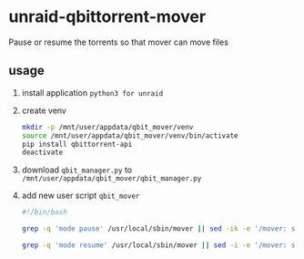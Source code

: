 # unraid-qbittorrent-mover

Pause or resume the torrents so that mover can move files



## usage

1. install application `python3 for unraid` 

2. create venv

   ```bash
   mkdir -p /mnt/user/appdata/qbit_mover/venv
   source /mnt/user/appdata/qbit_mover/venv/bin/activate
   pip install qbittorrent-api
   deactivate
   ```

3. download `qbit_manager.py` to `/mnt/user/appdata/qbit_mover/qbit_manager.py`

4. add new user script `qbit_mover`

   ```bash
   #!/bin/bash
   
   grep -q 'mode pause' /usr/local/sbin/mover || sed -ik -e '/mover: started/{' -e 'a \ \ /mnt/user/appdata/qbit_mover/venv/bin/python /mnt/user/appdata/qbit_mover/qbit_manager.py --mode pause --host http://[IP]:[PORT] --username [user] --password [passwd] --container-mapping [/media:/mnt/cache/media] --used-percentage-threshold [75]' -e '}' /usr/local/sbin/mover
   
   grep -q 'mode resume' /usr/local/sbin/mover || sed -i -e '/mover: started/{' -e 'a \ \ /mnt/user/appdata/qbit_mover/venv/bin/python /mnt/user/appdata/qbit_mover/qbit_manager.py --mode resume --host http://[IP]:[PORT] --username [user] --password [passwd] --container-mapping [/media:/mnt/cache/media] --used-percentage-threshold [75]' -e '}' /usr/local/sbin/mover
   
   ```

   

